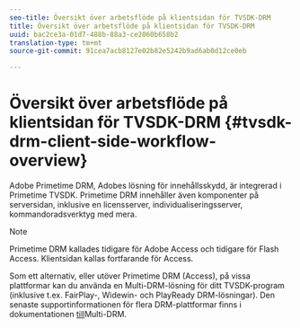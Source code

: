 ```yaml
---
seo-title: Översikt över arbetsflöde på klientsidan för TVSDK-DRM
title: Översikt över arbetsflöde på klientsidan för TVSDK-DRM
uuid: bac2ce3a-01d7-488b-88a3-ce2060b658b2
translation-type: tm+mt
source-git-commit: 91cea7acb8127e02b82e5242b9ad6ab0d12ce0eb

---
```



# Översikt över arbetsflöde på klientsidan för TVSDK-DRM {#tvsdk-drm-client-side-workflow-overview}

Adobe Primetime DRM, Adobes lösning för innehållsskydd, är integrerad i Primetime TVSDK. Primetime DRM innehåller även komponenter på serversidan, inklusive en licensserver, individualiseringsserver, kommandoradsverktyg med mera.

>[!NOTE]
>
>Primetime DRM kallades tidigare för Adobe Access och tidigare för Flash Access. Klientsidan kallas fortfarande för Access.

Som ett alternativ, eller utöver Primetime DRM (Access), på vissa plattformar kan du använda en Multi-DRM-lösning för ditt TVSDK-program (inklusive t.ex. FairPlay-, Widewin- och PlayReady DRM-lösningar). Den senaste supportinformationen för flera DRM-plattformar finns i dokumentationen [till](../multi-drm-workflows/title-page/overview.md)Multi-DRM.
